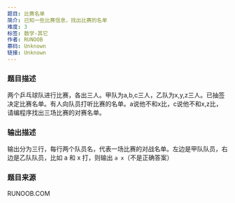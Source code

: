 ```yaml
---
题目: 比赛名单
简介: 已知一些比赛信息，找出比赛的名单
难度: 3
标签: 数学-其它
作者: RUNOOB
慕码: Unknown
链接: Unknown
---
```


### 题目描述

两个乒乓球队进行比赛，各出三人。甲队为a,b,c三人，乙队为x,y,z三人。已抽签决定比赛名单。有人向队员打听比赛的名单。a说他不和x比，c说他不和x,z比，请编程序找出三场比赛的对赛名单。

### 输出描述

输出分为三行，每行两个队员名，代表一场比赛的对战名单。左边是甲队队员，右边是乙队队员，比如 a 和 x 打，则输出 `a x`（不是正确答案）

### 题目来源

RUNOOB.COM